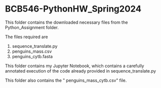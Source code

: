 # BCB546-PythonHW_Spring2024

This folder contains  the downloaded necessary files from the Python_Assignment folder.

The files required are

1. sequence_translate.py
2. penguins_mass.csv
3. penguins_cytb.fasta

This folder contains my Jupyter Notebook, which contains a  carefully annotated execution of  the code already provided in sequence_translate.py

This folder also contains the " penguins_mass_cytb.csv" file.
